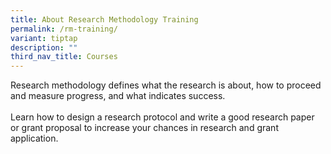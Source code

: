 ```yaml
---
title: About Research Methodology Training
permalink: /rm-training/
variant: tiptap
description: ""
third_nav_title: Courses
---
```

<p>Research methodology defines what the research is about, how to proceed
and measure progress, and what indicates success.&nbsp;
<br>
<br>Learn how to design a research protocol and write a good research paper
or grant proposal to increase your chances in research and grant application.</p>